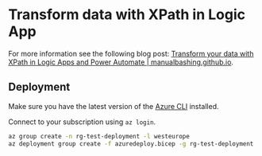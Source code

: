 # Transform data with XPath in Logic App

For more information see the following blog post: [Transform your data with XPath in Logic Apps and Power Automate | manualbashing.github.io](https://manualbashing.github.io/posts/transform-your-data-with-xpath-in-logic-apps-and-power-automate/).

## Deployment

Make sure you have the latest version of the [Azure CLI](https://docs.microsoft.com/en-us/cli/azure/install-azure-cli) installed.

Connect to your subscription using `az login`.

```bash
az group create -n rg-test-deployment -l westeurope
az deployment group create -f azuredeploy.bicep -g rg-test-deployment
```